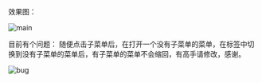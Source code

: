 效果图：

![main](https://github.com/user-attachments/assets/81c24747-651f-4de9-af0b-f09741aeed69)


目前有个问题：
随便点击子菜单后，在打开一个没有子菜单的菜单，在标签中切换到没有子菜单的菜单后，有子菜单的菜单不会缩回，有高手请修改，感谢。

![bug](https://github.com/user-attachments/assets/fc881d9e-11a9-4214-9ab0-952f4a5bab6c)
